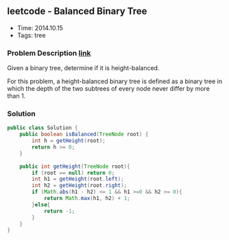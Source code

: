 ## leetcode - Balanced Binary Tree
- Time: 2014.10.15
- Tags: tree

### Problem Description [link][1]
Given a binary tree, determine if it is height-balanced.

For this problem, a height-balanced binary tree is defined as a binary tree in which the depth of the two subtrees of every node never differ by more than 1.

### Solution
```java
public class Solution {
    public boolean isBalanced(TreeNode root) {
        int h = getHeight(root);
        return h >= 0;
    }
    
    public int getHeight(TreeNode root){
        if (root == null) return 0;
        int h1 = getHeight(root.left);
        int h2 = getHeight(root.right);
        if (Math.abs(h1 - h2) <= 1 && h1 >=0 && h2 >= 0){
            return Math.max(h1, h2) + 1;
        }else{
            return -1;
        }
    }
}
```

[1]: https://oj.leetcode.com/problems/balanced-binary-tree/ "balanced-binary-tree"

